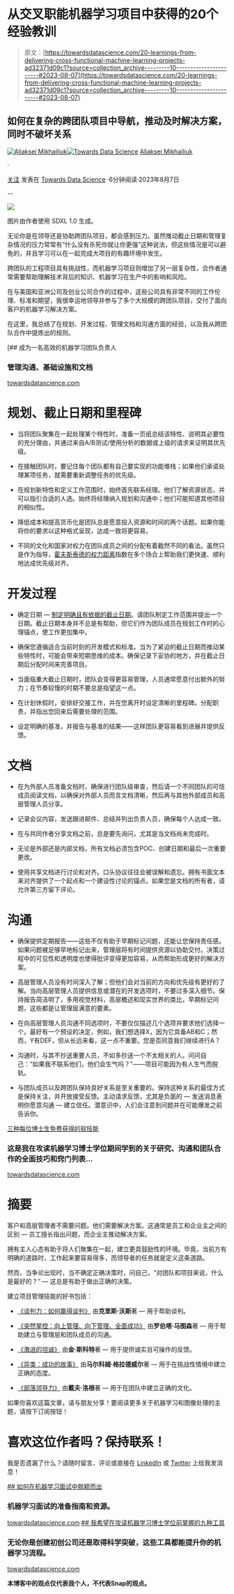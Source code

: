 # 从交叉职能机器学习项目中获得的20个经验教训

> 原文：[https://towardsdatascience.com/20-learnings-from-delivering-cross-functional-machine-learning-projects-ad32371d09c1?source=collection_archive---------10-----------------------#2023-08-07](https://towardsdatascience.com/20-learnings-from-delivering-cross-functional-machine-learning-projects-ad32371d09c1?source=collection_archive---------10-----------------------#2023-08-07)

## 如何在复杂的跨团队项目中导航，推动及时解决方案，同时不破坏关系

[](https://mikhailiuk.medium.com/?source=post_page-----ad32371d09c1--------------------------------)[![Aliaksei Mikhailiuk](../Images/f4bf3f15f3e0b42f34e50b3ffc436b2a.png)](https://mikhailiuk.medium.com/?source=post_page-----ad32371d09c1--------------------------------)[](https://towardsdatascience.com/?source=post_page-----ad32371d09c1--------------------------------)[![Towards Data Science](../Images/a6ff2676ffcc0c7aad8aaf1d79379785.png)](https://towardsdatascience.com/?source=post_page-----ad32371d09c1--------------------------------) [Aliaksei Mikhailiuk](https://mikhailiuk.medium.com/?source=post_page-----ad32371d09c1--------------------------------)

·

[关注](https://medium.com/m/signin?actionUrl=https%3A%2F%2Fmedium.com%2F_%2Fsubscribe%2Fuser%2F30bef13bba71&operation=register&redirect=https%3A%2F%2Ftowardsdatascience.com%2F20-learnings-from-delivering-cross-functional-machine-learning-projects-ad32371d09c1&user=Aliaksei+Mikhailiuk&userId=30bef13bba71&source=post_page-30bef13bba71----ad32371d09c1---------------------post_header-----------) 发表在 [Towards Data Science](https://towardsdatascience.com/?source=post_page-----ad32371d09c1--------------------------------) ·6分钟阅读·2023年8月7日[](https://medium.com/m/signin?actionUrl=https%3A%2F%2Fmedium.com%2F_%2Fvote%2Ftowards-data-science%2Fad32371d09c1&operation=register&redirect=https%3A%2F%2Ftowardsdatascience.com%2F20-learnings-from-delivering-cross-functional-machine-learning-projects-ad32371d09c1&user=Aliaksei+Mikhailiuk&userId=30bef13bba71&source=-----ad32371d09c1---------------------clap_footer-----------)

--

[](https://medium.com/m/signin?actionUrl=https%3A%2F%2Fmedium.com%2F_%2Fbookmark%2Fp%2Fad32371d09c1&operation=register&redirect=https%3A%2F%2Ftowardsdatascience.com%2F20-learnings-from-delivering-cross-functional-machine-learning-projects-ad32371d09c1&source=-----ad32371d09c1---------------------bookmark_footer-----------)![](../Images/606a9ccfeae624297ed8a6ee3c0fcd98.png)

图片由作者使用 SDXL 1.0 生成。

无论你是在领导还是协助跨团队项目，都会感到压力。虽然推动截止日期和管理复杂情况的压力常常有“什么没有杀死你就让你更强”这种说法，但这些情况是可以避免的，并且学习可以在一起完成大项目的有趣环境中发生。

跨团队的工程项目具有挑战性，而机器学习项目则增加了另一层复杂性，合作者通常需要帮助理解技术背后的知识、机器学习在生产中的影响和风险。

在与美国和亚洲公司及创业公司合作的过程中，这些公司具有非常不同的工作伦理、标准和期望，我很幸运地领导并参与了多个大规模的跨团队项目，交付了面向客户的机器学习解决方案。

在这里，我总结了在规划、开发过程、管理文档和沟通方面的经验，以及我从跨团队合作中提炼出的规则。

[](/what-i-learned-from-the-best-and-the-worst-machine-learning-team-leads-c9331f56da4d?source=post_page-----ad32371d09c1--------------------------------) [## 成为一名高效的机器学习团队负责人

### 管理沟通、基础设施和文档

[towardsdatascience.com](/what-i-learned-from-the-best-and-the-worst-machine-learning-team-leads-c9331f56da4d?source=post_page-----ad32371d09c1--------------------------------)

# 规划、截止日期和里程碑

+   当将团队聚集在一起处理某个特性时，准备一页纸总结该特性、说明其必要性的充分理由，并通过来自A/B测试/使用分析的数据或上级的请求来证明其优先级。

+   在接触团队时，要记住每个团队都有自己要实现的功能堆栈；如果他们承诺处理某项任务，就需要重新调整任务的优先级。

+   在规划新特性和定义工作范围时，始终首先联系经理。他们了解资源状态，并可以指引合适的人选。始终将经理纳入规划和沟通中；他们可能知道其他项目的相似性。

+   降低成本和提高货币化是团队总是愿意投入资源和时间的两个话题。如果你能将你的要求以这种格式呈现，达成一致将更容易。

+   不同的文化和国家对权力在团队成员之间的分配有着截然不同的看法。虽然只是作为指导，[霍夫斯泰德的权力距离](http://clearlycultural.com/geert-hofstede-cultural-dimensions/power-distance-index/)指数在多个场合上帮助我们更快速、顺利地达成优先级对齐。

# 开发过程

+   确定日期 — [制定明确且有依据的截止日期](https://davestewart.co.uk/blog/the-work-is-never-just-the-work/)。请团队制定工作范围并提出一个日期。截止日期本身并不总是有帮助，但它们作为团队成员在规划工作时的心理锚点，使工作更加集中。

+   确保您遵循适合当前时刻的开发模式和标准。当为了紧迫的截止日期而推动某些特性时，可能会带来短期思维的成本。确保记录下妥协的地方，并在截止日期后分配时间来完善项目。

+   当面临重大截止日期时，团队会变得更容易管理，人员通常愿意付出额外的努力；在节奏较慢的时期不要总是指望这一点。

+   在计划休假时，安排好交接工作，并在您离开时设定清晰的里程碑。分配职责，并指出您回来后需要处理的范围。

+   设定明确的基准，并报告与基准的结果——这样团队更容易看到进展并提供反馈。

# 文档

+   在为外部人员准备文档时，确保进行团队级审查，然后请一个不同团队的可信成员阅读文档，以确保对外部人员而言文档清晰，然后再与其他外部成员和高层管理人员分享。

+   记录会议内容，发送跟进邮件、总结并列出负责人员，确保每个人达成一致。

+   在与共同作者分享文档之前，总是要先询问，尤其是当文档尚未完成时。

+   无论是外部还是内部文档，所有文档必须包含POC、创建日期和最后一次重要更改。

+   使用共享文档进行讨论和对齐。口头协议往往会被误解和遗忘。拥有书面文本来对齐提供了一个起点和一个建设性讨论的锚点。如果您是文档的所有者，请允许第三方留下评论。

# 沟通

+   确保提供定期报告——这些不仅有助于早期标记问题，还能让您保持责任感。如果问题被足够早地标记出来，管理层将有时间提供资源以协助交付。决策过程中的可见性和透明度也使得批评变得更加容易，从而帮助形成更好的解决方案。

+   高层管理人员没有时间深入了解；但他们会对当前的方向和优先级有更好的了解。当向高层管理人员提供信息或潜在的开发选项时，不要过多深入细节。保持报告简洁明了，多用视觉材料，高层概述和现实世界的类比，早期标记问题，这些都是让管理层满意的要素。

+   在向高层管理人员沟通不同选项时，不要仅仅描述几个选项并要求他们选择一个。最好有一个预设的决定，例如，我们想选择X，因为它具备AB和C；然而，Y有DEF，但从长远来看，这一点不重要。您是否同意我们继续进行A？

+   沟通时，与其不抄送重要人员，不如多抄送一个不太相关的人。问问自己：“如果我不联系他们，他们会生气吗？”——项目可能因为有人生气而脱轨。

+   与团队成员以及跨团队保持良好关系是至关重要的。保持这种关系的最佳方式是保持关注，并开放接受反馈。主动请求反馈，尤其是负面的 — 发送消息表明你愿意沟通 — 建立信任。潜意识中，人们会注意到问题并在可能爆发之前告诉你。

[三种每位博士生免费获得的软技能](/three-soft-skills-every-phd-student-gets-for-free-f63f4b1d3f2d?source=post_page-----ad32371d09c1--------------------------------)

### 这是我在攻读机器学习博士学位期间学到的关于研究、沟通和团队合作的全面技巧和窍门列表…

[towardsdatascience.com](/three-soft-skills-every-phd-student-gets-for-free-f63f4b1d3f2d?source=post_page-----ad32371d09c1--------------------------------)

# 摘要

客户和高层管理者不需要问题。他们需要解决方案。这通常是员工和企业主之间的区别 — 员工擅长指出问题，而企业主推动解决方案。

拥有主人心态有助于将人们聚集在一起，建立更具鼓励性的环境。毕竟，当前方有明确的道路时，工作起来要容易得多，而领导者的任务就是定义这条道路。

然而，当争论出现时，当不确定正确决策时，问自己，“对团队和项目来说，什么是最好的？” — 这总是有助于做出正确的决策。

建立项目管理技能的好书包括：

+   [《谈判力：如何赢得谈判》](https://www.amazon.co.uk/Never-Split-Difference-Negotiating-Depended/dp/1847941494) 由**克里斯·沃斯**著 — 用于帮助谈判。

+   [《突然掌控：向上管理、向下管理、全面成功》](https://www.amazon.co.uk/Suddenly-Charge-Managing-Succeeding-Around/dp/1857885619) 由**罗伯塔·马图森**著 — 用于帮助建立与管理层和团队成员的沟通。

+   [《激进的坦诚》](https://www.radicalcandor.com/) 由**金·斯科特**著 — 用于提供诚实且可操作的反馈。

+   [《异类：成功的故事》](https://www.amazon.co.uk/Outliers-The-Story-of-Success/dp/B002SQ2NX6/ref=sr_1_1?adgrpid=55973437874&gclid=CjwKCAiAl-6PBhBCEiwAc2GOVLk_jumIaesPb40eMDXI7z2UTk7NdSQ_tm_pKlqdXmDHcWKLDV9xOhoCrVEQAvD_BwE&hvadid=259101838989&hvdev=c&hvlocphy=1006598&hvnetw=g&hvqmt=e&hvrand=8367469483684919876&hvtargid=kwd-307741383323&hydadcr=11434_1787544&keywords=outliers+book&qid=1643932211&sr=8-1) 由**马尔科姆·格拉德威尔**著 — 用于在挑战性情境中建立正确的态度。

+   [《部落领导力》](https://www.triballeadership.net/) 由**戴夫·洛根**著 — 用于在团队中建立正确的文化。

如果你喜欢这篇文章，请与朋友分享！要阅读更多关于机器学习和图像处理的主题，请按下订阅按钮！

# 喜欢这位作者吗？保持联系！

我是否遗漏了什么？请随时留言、评论或直接在 [LinkedIn](https://www.linkedin.com/in/aliakseimikhailiuk/) 或 [Twitter](https://twitter.com/mikhailiuka) 上给我发消息！

[## 如何在机器学习面试中脱颖而出](https://example.org/acing-machine-learning-interviews-aa73d6d7b07b?source=post_page-----ad32371d09c1--------------------------------)

### 机器学习面试的准备指南和资源。

[towardsdatascience.com](https://example.org/acing-machine-learning-interviews-aa73d6d7b07b?source=post_page-----ad32371d09c1--------------------------------) [## 我希望在攻读机器学习博士学位前掌握的九种工具](https://example.org/nine-tools-i-wish-i-mastered-before-my-phd-in-machine-learning-708c6dcb2fb0?source=post_page-----ad32371d09c1--------------------------------)

### 无论你是创建初创公司还是取得科学突破，这些工具都能提升你的机器学习流程。

[towardsdatascience.com](https://example.org/nine-tools-i-wish-i-mastered-before-my-phd-in-machine-learning-708c6dcb2fb0?source=post_page-----ad32371d09c1--------------------------------)

**本博客中的观点仅代表我个人，不代表Snap的观点。**

